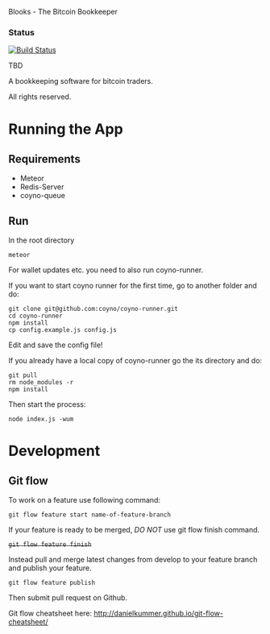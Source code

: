 Blooks - The Bitcoin Bookkeeper


### Status
[![Build Status](https://api.travis-ci.com/coyno/coyno.svg?token=1hmYcmiyeZnWxKt7Gzzv)](https://api.travis-ci.com/coyno/coyno.svg?token=1hmYcmiyeZnWxKt7Gzzv)

TBD

A bookkeeping software for bitcoin traders.

All rights reserved.

# Running the App


## Requirements

* Meteor
* Redis-Server
* coyno-queue

## Run

In the root directory

```
meteor
```

For wallet updates etc. you need to also run coyno-runner.

If you want to start coyno runner for the first time, go to another folder and do:
```
git clone git@github.com:coyno/coyno-runner.git
cd coyno-runner
npm install
cp config.example.js config.js
```
Edit and save the config file!

If you already have a local copy of coyno-runner go the its directory and do:

```
git pull
rm node_modules -r
npm install
```
Then start the process:
```
node index.js -wum
```

# Development

## Git flow

To work on a feature use following command:
```
git flow feature start name-of-feature-branch
```

If your feature is ready to be merged, *DO NOT* use git flow finish command. 

~~```git flow feature finish```~~

Instead pull and merge latest changes from develop to your feature branch and publish your feature.

```
git flow feature publish 
```

Then submit pull request on Github.

Git flow cheatsheet here: http://danielkummer.github.io/git-flow-cheatsheet/
